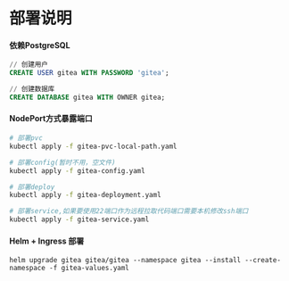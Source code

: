 # 部署说明

#### 依赖PostgreSQL
```SQL
// 创建用户
CREATE USER gitea WITH PASSWORD 'gitea';

// 创建数据库
CREATE DATABASE gitea WITH OWNER gitea; 

```

#### NodePort方式暴露端口

```bash
# 部署pvc
kubectl apply -f gitea-pvc-local-path.yaml

# 部署config(暂时不用，空文件)
kubectl apply -f gitea-config.yaml

# 部署deploy
kubectl apply -f gitea-deployment.yaml

# 部署service,如果要使用22端口作为远程拉取代码端口需要本机修改ssh端口
kubectl apply -f gitea-service.yaml
```



#### Helm + Ingress 部署

```
helm upgrade gitea gitea/gitea --namespace gitea --install --create-namespace -f gitea-values.yaml
```

